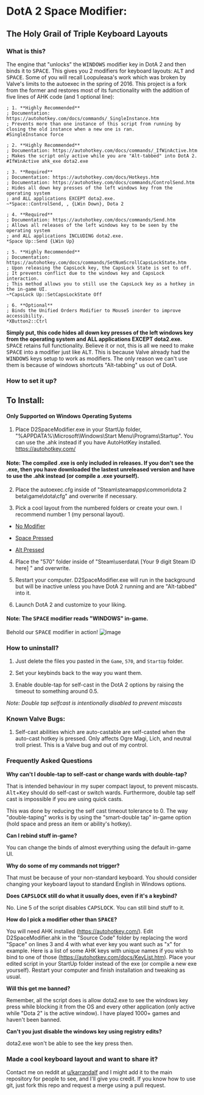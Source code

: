 # DotA 2 Space Modifier:
## The Holy Grail of Triple Keyboard Layouts

### What is this?
The engine that "unlocks" the <kbd>WINDOWS</kbd> modifier key in DotA 2 and then binds it to <kbd>SPACE</kbd>. This gives you 2 modifiers for keyboard layouts: <kbd>ALT</kbd> and <kbd>SPACE</kbd>. Some of you will recall Loopuleasa's work which was broken by Valve's limits to the autoexec in the spring of 2016. This project is a fork from the former and restores most of its functionality with the addition of five lines of AHK code (and 1 optional line):

    ; 1. **Highly Recommended**
    ; Documentation: https://autohotkey.com/docs/commands/_SingleInstance.htm
    ; Prevents more than one instance of this script from running by closing the old instance when a new one is ran.
    #SingleInstance force 
    
    ; 2. **Highly Recommended**
    ; Documentation: https://autohotkey.com/docs/commands/_IfWinActive.htm
    ; Makes the script only active while you are "Alt-tabbed" into DotA 2.
    #IfWinActive ahk_exe dota2.exe 

    ; 3. **Required**
    ; Documentation: https://autohotkey.com/docs/Hotkeys.htm
    ; Documentation: https://autohotkey.com/docs/commands/ControlSend.htm
    ; Hides all down key presses of the left windows key from the operating system
    ; and ALL applications EXCEPT dota2.exe.
    ~*Space::ControlSend, , {LWin Down}, Dota 2 
    
    ; 4. **Required**
    ; Documentation: https://autohotkey.com/docs/commands/Send.htm
    ; Allows all releases of the left windows key to be seen by the operating system
    ; and ALL applications INCLUDING dota2.exe.
    *Space Up::Send {LWin Up}
    
    ; 5. **Highly Recommended**
    ; Documentation: https://autohotkey.com/docs/commands/SetNumScrollCapsLockState.htm
    ; Upon releasing the CapsLock key, the CapsLock State is set to off. 
    ; It prevents conflict due to the windows key and CapsLock interaction.
    ; This method allows you to still use the CapsLock key as a hotkey in the in-game UI.
    ~*CapsLock Up::SetCapsLockState Off
    
    ; 6. **Optional**
    ; Binds the Unified Orders Modifier to Mouse5 inorder to improve accessibility.
    *XButton2::Ctrl

**Simply put, this code hides all down key presses of the left windows key from the operating system and ALL applications EXCEPT dota2.exe.** <kbd>SPACE</kbd> retains full functionality. Believe it or not, this is all we need to make <kbd>SPACE</kbd> into a modifier just like <kbd>ALT</kbd>. This is because Valve already had the <kbd>WINDOWS</kbd> keys setup to work as modifiers. The only reason we can't use them is because of windows shortcuts "Alt-tabbing" us out of DotA.

### How to set it up?

## To Install:

#### Only Supported on Windows Operating Systems

1. Place D2SpaceModifier.exe in your StartUp folder, "%APPDATA%\Microsoft\Windows\Start Menu\Programs\Startup".
   You can use the .ahk instead if you have AutoHotKey installed. https://autohotkey.com/

#### Note: The compiled .exe is only included in releases. If you don't see the .exe, then you have downloaded the lastest unreleased version and have to use the .ahk instead (or compile a .exe yourself).

2. Place the autoexec.cfg inside of "Steam\steamapps\common\dota 2 beta\game\dota\cfg" and overwrite if necessary.

3. Pick a cool layout from the numbered folders or create your own. I recommend number 1 (my personal layout).

* [No Modifier](https://cloud.githubusercontent.com/assets/19603023/26277989/6f11ca28-3d57-11e7-8472-4e4ff262df8d.png)

* [Space Pressed](https://cloud.githubusercontent.com/assets/19603023/26277992/7bbc7a02-3d57-11e7-9e77-dd6ce634c991.png)

* [Alt Pressed](https://cloud.githubusercontent.com/assets/19603023/26277996/84c0ccf2-3d57-11e7-96bc-418a29a09293.png)

4. Place the "570" folder inside of "Steam\userdata\ [Your 9 digit Steam ID here] " and overwrite.

5. Restart your computer. D2SpaceModifier.exe will run in the background but will be inactive unless
   you have DotA 2 running and are "Alt-tabbed" into it.

6. Launch DotA 2 and customize to your liking.

#### Note: The <kbd>SPACE</kbd> modifier reads "WINDOWS" in-game.

Behold our <kbd>SPACE</kbd> modifier in action!
![image](https://cloud.githubusercontent.com/assets/19603023/26280395/13386eb0-3d97-11e7-8611-253684316744.png)

### How to uninstall?

1. Just delete the files you pasted in the `Game`, `570`, and `StartUp` folder.

2. Set your keybinds back to the way you want them.

3. Enable double-tap for self-cast in the DotA 2 options by raising the timeout to something around 0.5.

*Note: Double tap selfcast is intentionally disabled to prevent miscasts*

### Known Valve Bugs:

1. Self-cast abilities which are auto-castable are self-casted when the auto-cast hotkey is pressed.
Only affects Ogre Magi, Lich, and neutral troll priest. This is a Valve bug and out of my control.

### Frequently Asked Questions

**Why can't I double-tap to self-cast or change wards with double-tap?**

That is intended behaviour in my super compact layout, to prevent miscasts. <kbd>Alt</kbd>+<kbd>Key</kbd> should do self-cast or switch wards. Furthermore, double tap self cast is impossible if you are using quick casts.

This was done by reducing the self cast timeout tolerance to 0. The way "double-taping" works is by using the "smart-double tap" in-game option (hold space and press an item or ability's hotkey).

**Can I rebind stuff in-game?**

You can change the binds of almost everything using the default in-game UI.

**Why do some of my commands not trigger?**

That must be because of your non-standard keyboard. You should consider changing your keyboard layout to standard English in Windows options.

**Does <kbd>CAPSLOCK</kbd> still do what it usually does, even if it's a keybind?**

No. Line 5 of the script disables <kbd>CAPSLOCK</kbd>. You can still bind stuff to it.

**How do I pick a modifier other than <kbd>SPACE</kbd>?**

You will need AHK installed (https://autohotkey.com/). Edit D2SpaceModifier.ahk in the "Source Code" folder by replacing the word "Space" on lines 3 and 4 with what ever key you want such as "x" for example. Here is a list of some AHK keys with unique names if you wish to bind to one of those (https://autohotkey.com/docs/KeyList.htm). Place your edited script in your StartUp folder instead of the exe (or compile a new exe yourself). Restart your computer and finish installation and tweaking as usual.

**Will this get me banned?**

Remember, all the script does is allow dota2.exe to see the windows key press while blocking it from the OS and every other application (only active while "Dota 2" is the active window). I have played 1000+ games and haven't been banned.

**Can't you just disable the windows key using registry edits?**

dota2.exe won't be able to see the key press then.

### Made a cool keyboard layout and want to share it?

Contact me on reddit at [u/karrandalf](https://www.reddit.com/message/compose/?to=Karrandalf) and I might add it to the main repository for people to see, and I'll give you credit.
If you know how to use git, just fork this repo and request a merge using a pull request.
